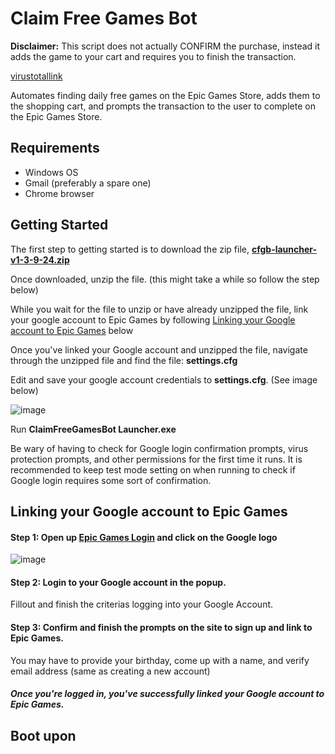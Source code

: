 # Claim Free Games Bot
**Disclaimer:** This script does not actually CONFIRM the purchase, instead it adds the game to your cart and requires you to finish the transaction.

[virustotallink](https://www.virustotal.com/gui/file/5837077604173ad4fa0237dfeeb360c8a9b3b43e9876dd04e8dfa914dcbd2e3c?nocache=1)

Automates finding daily free games on the Epic Games Store, adds them to the shopping cart, and prompts the transaction to the user to complete on the Epic Games Store.
## Requirements
- Windows OS
- Gmail (preferably a spare one)
- Chrome browser
## Getting Started
The first step to getting started is to download the zip file, **[cfgb-launcher-v1-3-9-24.zip](https://github.com/619cip/Claim-Free-Games-Grabber/releases/download/v1.0/cfgb-launcher-v1-3-9-24.zip)**

Once downloaded, unzip the file. (this might take a while so follow the step below)

While you wait for the file to unzip or have already unzipped the file, link your google account to Epic Games by following [Linking your Google account to Epic Games](#Linking-your-Google-account-to-Epic-Games) below

Once you've linked your Google account and unzipped the file, navigate through the unzipped file and find the file: **settings.cfg**

Edit and save your google account credentials to **settings.cfg**. (See image below)

![image](https://github.com/619cip/Claim-Free-Games-Grabber/assets/78285511/9326761a-6a73-4018-8aa5-50311d9272c7)

Run **ClaimFreeGamesBot Launcher.exe**

Be wary of having to check for Google login confirmation prompts, virus protection prompts, and other permissions for the first time it runs.
It is recommended to keep test mode setting on when running to check if Google login requires some sort of confirmation.

## Linking your Google account to Epic Games
#### Step 1: Open up [Epic Games Login](https://www.epicgames.com/id/login?lang=en-US) and click on the Google logo
![image](https://github.com/619cip/Claim-Free-Games-Grabber/assets/78285511/37db7974-be00-49cf-89f8-13959bab60d4)

#### Step 2: Login to your Google account in the popup.
Fillout and finish the criterias logging into your Google Account.

#### Step 3: Confirm and finish the prompts on the site to sign up and link to Epic Games.
You may have to provide your birthday, come up with a name, and verify email address (same as creating a new account)

##### Once you're logged in, you've successfully linked your Google account to Epic Games.

## Boot upon
